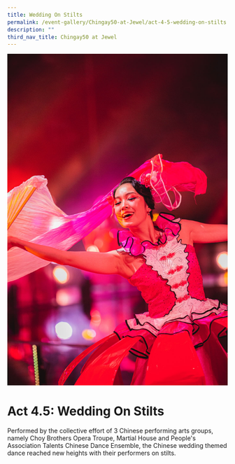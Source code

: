 ```yaml
---
title: Wedding On Stilts
permalink: /event-gallery/Chingay50-at-Jewel/act-4-5-wedding-on-stilts
description: ""
third_nav_title: Chingay50 at Jewel
---
```

![Act 4.5: Wedding on Stilts](/images/Event%20Gallery/Chingay50%20at%20Jewel/Act%204%205%20Chinese%20Wedding-01.jpg)

# **Act 4.5: Wedding On Stilts**
Performed by the collective effort of 3 Chinese performing arts groups, namely Choy Brothers Opera Troupe, Martial House and People's Association Talents Chinese Dance Ensemble, the Chinese wedding themed dance reached new heights with their performers on stilts.

